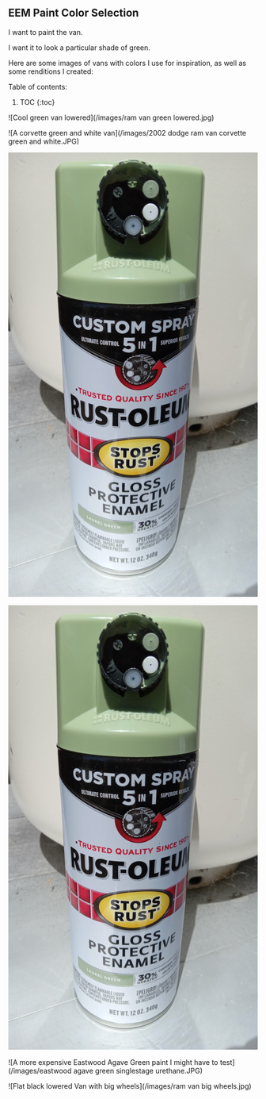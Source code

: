 ## EEM Paint Color Selection
I want to paint the van. 

I want it to look a particular shade of green.

Here are some images of vans with colors I use for inspiration, as well as some renditions I created:

Table of contents:

1. TOC
{:toc}

![Cool green van lowered](/images/ram van green lowered.jpg)

![A corvette green and white van](/images/2002 dodge ram van corvette green and white.JPG)

![Wonderful green colored 1999-Era van](/images/20240428_132825.jpg)

![Laurel green experiment - Rustoleum](/images/20240428_132825.jpg)

![A more expensive Eastwood Agave Green paint I might have to test](/images/eastwood agave green singlestage urethane.JPG)

![Flat black lowered Van with big wheels](/images/ram van big wheels.jpg)
